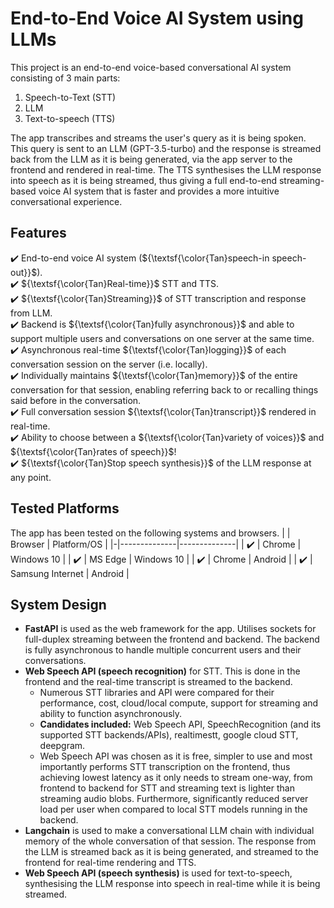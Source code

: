 # End-to-End Voice AI System using LLMs
This project is an end-to-end voice-based conversational AI system consisting of 3 main parts:
1. Speech-to-Text (STT)
2. LLM
3. Text-to-speech (TTS)

The app transcribes and streams the user's query as it is being spoken. This query is sent to an LLM (GPT-3.5-turbo) and the response is streamed back from the LLM as it is being generated, via the app server to the frontend and rendered in real-time. The TTS synthesises the LLM response into speech as it is being streamed, thus giving a full end-to-end streaming-based voice AI system that is faster and provides a more intuitive conversational experience.

## Features
:heavy_check_mark: End-to-end voice AI system (${\textsf{\color{Tan}speech-in speech-out}}$).  
:heavy_check_mark: ${\textsf{\color{Tan}Real-time}}$ STT and TTS.  
:heavy_check_mark: ${\textsf{\color{Tan}Streaming}}$ of STT transcription and response from LLM.  
:heavy_check_mark: Backend is ${\textsf{\color{Tan}fully asynchronous}}$ and able to support multiple users and conversations on one server at the same time.  
:heavy_check_mark: Asynchronous real-time ${\textsf{\color{Tan}logging}}$ of each conversation session on the server (i.e. locally).  
:heavy_check_mark: Individually maintains ${\textsf{\color{Tan}memory}}$ of the entire conversation for that session, enabling referring back to or recalling things said before in the conversation.  
:heavy_check_mark: Full conversation session ${\textsf{\color{Tan}transcript}}$ rendered in real-time.  
:heavy_check_mark: Ability to choose between a ${\textsf{\color{Tan}variety of voices}}$ and ${\textsf{\color{Tan}rates of speech}}$!  
:heavy_check_mark: ${\textsf{\color{Tan}Stop speech synthesis}}$ of the LLM response at any point.

## Tested Platforms
The app has been tested on the following systems and browsers.
| | Browser      | Platform/OS  |
|-|--------------|--------------|
| :heavy_check_mark: | Chrome           | Windows 10 |
| :heavy_check_mark: | MS Edge          | Windows 10 |
| :heavy_check_mark: | Chrome           | Android    |
| :heavy_check_mark: | Samsung Internet | Android    |

## System Design
* **FastAPI** is used as the web framework for the app. Utilises sockets for full-duplex streaming between the frontend and backend. The backend is fully asynchronous to handle multiple concurrent users and their conversations.
* **Web Speech API (speech recognition)** for STT. This is done in the frontend and the real-time transcript is streamed to the backend.
    * Numerous STT libraries and API were compared for their performance, cost, cloud/local compute, support for streaming and ability to function asynchronously.
    * **Candidates included:** Web Speech API, SpeechRecognition (and its supported STT backends/APIs), realtimestt, google cloud STT, deepgram.
    * Web Speech API was chosen as it is free, simpler to use and most importantly performs STT transcription on the frontend, thus achieving lowest latency as it only needs to stream one-way, from frontend to backend for STT and streaming text is lighter than streaming audio blobs. Furthermore, significantly reduced server load per user when compared to local STT models running in the backend.
* **Langchain** is used to make a conversational LLM chain with individual memory of the whole conversation of that session. The response from the LLM is streamed back as it is being generated, and streamed to the frontend for real-time rendering and TTS.
* **Web Speech API (speech synthesis)** is used for text-to-speech, synthesising the LLM response into speech in real-time while it is being streamed.
